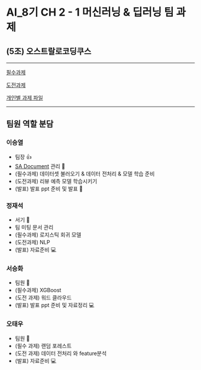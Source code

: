 # AI\_8기 CH 2 - 1 머신러닝 & 딥러닝 팀 과제
## (5조) 오스트랄로코딩쿠스
---------
[필수과제](https://github.com/K-MarkLee/Sparta-group5-project/tree/main/Mandatory%20Assignment)

[도전과제](https://github.com/K-MarkLee/Sparta-group5-project/tree/main/challenge%20Assignment)

[개인별 과제 파일](https://github.com/K-MarkLee/Sparta-group5-project/tree/main/Personal%20work)

---
## 팀원 역할 분담

### 이승열

-   팀장 :thumbsup:
-   [SA Document](https://www.notion.so/teamsparta/SA-Document-11f2dc3ef51481e889c1d3071568533d) 관리 :eyes:
-   (필수과제) 데이터셋 불러오기 & 데이터 전처리 & 모델 학습 준비
-   (도전과제) 리뷰 예측 모델 학습시키기
-   (발표) 발표 ppt 준비 및 발표 :information_desk_person:

### 정재석

-   서기 :page_with_curl:
-   팀 미팅 문서 관리
-   (필수과제) 로지스틱 회귀 모델
-   (도전과제) NLP
-   (발표) 자료준비 :computer:

### 서승화

-   팀원 :construction_worker:
-   (필수과제) XGBoost
-   (도전 과제) 워드 클라우드
-   (발표) 발표 ppt 준비 및 자료정리 :computer:

### 오태우

-   팀원 :construction_worker:
-   (필수 과제) 랜덤 포레스트
-   (도전 과제) 데이터 전처리 와 feature분석
-   (발표) 자료준비 :computer: